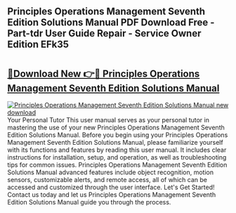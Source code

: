 ## Principles Operations Management Seventh Edition Solutions Manual PDF Download Free - Part-tdr User Guide Repair - Service Owner Edition EFk35

# <h2><a href="http://bc54399.oget.top/?id=Principles+Operations+Management+Seventh+Edition+Solutions+Manual">🔗Download New 👉🔴 Principles Operations Management Seventh Edition Solutions Manual</a></h2>

[![Principles Operations Management Seventh Edition Solutions Manual new download](https://i.imgur.com/5g1atiW.png)](http://bc54399.oget.top/?id=Principles+Operations+Management+Seventh+Edition+Solutions+Manual)
Your Personal Tutor This user manual serves as your personal tutor in mastering the use of your new Principles Operations Management Seventh Edition Solutions Manual. Before you begin using your Principles Operations Management Seventh Edition Solutions Manual, please familiarize yourself with its functions and features by reading this user manual. It includes clear instructions for installation, setup, and operation, as well as troubleshooting tips for common issues. Principles Operations Management Seventh Edition Solutions Manual advanced features include object recognition, motion sensors, customizable alerts, and remote access, all of which can be accessed and customized through the user interface. Let's Get Started! Contact us today and let us Principles Operations Management Seventh Edition Solutions Manual guide you through the process.
